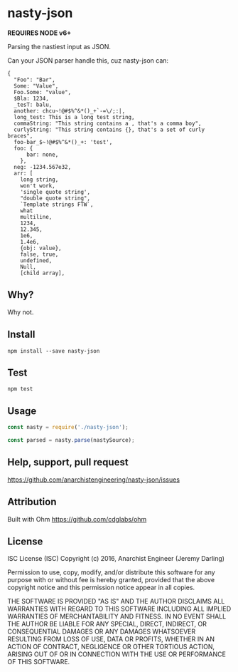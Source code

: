 nasty-json
===

**REQUIRES NODE v6+**

Parsing the nastiest input as JSON.

Can your JSON parser handle this, cuz nasty-json can:

```
{
  "Foo": "Bar",
  Some: "Value",
  Foo.Some: "value",
  $Bla: 1234,
  _tesT: balu,
  another: chcu~!@#$%^&*()_+`-=\/;:|,
  long_test: This is a long test string,
  commaString: "This string contains a , that's a comma boy",
  curlyString: "This string contains {}, that's a set of curly braces",
  foo-bar_$~!@#$%^&*()_+: 'test',
  foo: {
      bar: none,
    },
  neg: -1234.567e32,
  arr: [
    long string,
    won't work,
    'single quote string',
    "double quote string",
    `Template strings FTW`,
    what
    multiline,
    1234,
    12.345,
    1e6,
    1.4e6,
    {obj: value},
    false, true,
    undefined,
    Null,
    [child array],
```

Why?
---

Why not.

Install
---

```
npm install --save nasty-json
```

Test
---

```
npm test
```

Usage
---

```js
const nasty = require('./nasty-json');

const parsed = nasty.parse(nastySource);
```

Help, support, pull request
---

https://github.com/anarchistengineering/nasty-json/issues

Attribution
---

Built with Ohm https://github.com/cdglabs/ohm

License
---

ISC License (ISC)
Copyright (c) 2016, Anarchist Engineer (Jeremy Darling)

Permission to use, copy, modify, and/or distribute this software for any purpose with or without fee is hereby granted, provided that the above copyright notice and this permission notice appear in all copies.

THE SOFTWARE IS PROVIDED "AS IS" AND THE AUTHOR DISCLAIMS ALL WARRANTIES WITH REGARD TO THIS SOFTWARE INCLUDING ALL IMPLIED WARRANTIES OF MERCHANTABILITY AND FITNESS. IN NO EVENT SHALL THE AUTHOR BE LIABLE FOR ANY SPECIAL, DIRECT, INDIRECT, OR CONSEQUENTIAL DAMAGES OR ANY DAMAGES WHATSOEVER RESULTING FROM LOSS OF USE, DATA OR PROFITS, WHETHER IN AN ACTION OF CONTRACT, NEGLIGENCE OR OTHER TORTIOUS ACTION, ARISING OUT OF OR IN CONNECTION WITH THE USE OR PERFORMANCE OF THIS SOFTWARE.
